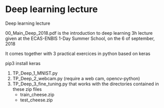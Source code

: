 # Deep learning lecture
Deep learning lecture

00_Main_Deep_2018.pdf
is the introduction to deep learning 3h lecture given at the ECAS-ENBIS 1-Day Summer School, on the 6 of september, 2018

It comes together with 3 practical exercices in python based on keras

pip3 install keras


1. TP_Deep_1_MNIST.py
2. TP_Deep_2_webcam.py (require a web cam, opencv-python)
3. TP_Deep_3_fine_tuning.py
that works with the directories contained in these zip files
   - train_cheese.zip
   - test_cheese.zip
